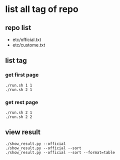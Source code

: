 list all tag of repo
=================================================

repo list
-------------------------------------------------
- etc/official.txt
- etc/custome.txt

list tag
-------------------------------------------------

### get first page
```
./run.sh 1 1
./run.sh 2 1
```

### get rest page
```
./run.sh 2 1
./run.sh 2 2
```

view result
-------------------------------------------------

```
./show_result.py --official
./show_result.py --official --sort
./show_result.py --official --sort --format=table
```
